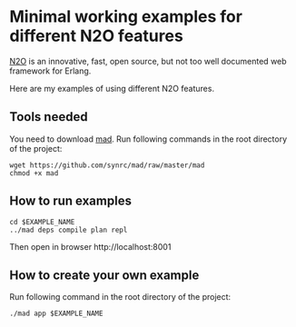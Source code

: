 # Minimal working examples for different N2O features

[N2O](https://github.com/synrc/n2o/) is an innovative, fast, open source, but not too well documented web framework for Erlang.

Here are my examples of using different N2O features.

## Tools needed

You need to download [mad](https://github.com/synrc/mad). Run following commands in the root directory of the project:

```
wget https://github.com/synrc/mad/raw/master/mad
chmod +x mad
```

## How to run examples

```
cd $EXAMPLE_NAME
../mad deps compile plan repl
```

Then open in browser http://localhost:8001

## How to create your own example

Run following command in the root directory of the project:

```
./mad app $EXAMPLE_NAME
```

